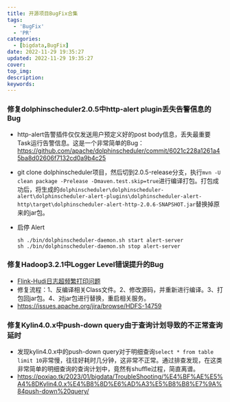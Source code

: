 ```yaml
---
title: 开源项目BugFix合集
tags:
  - 'BugFix'
  - 'PR'
categories:
  - [bigdata,BugFix]
date: 2022-11-29 19:35:27
updated: 2022-11-29 19:35:27
cover:
top_img:
description:
keywords:
---
```


### 修复dolphinscheduler2.0.5中http-alert plugin丢失告警信息的Bug 

- http-alert告警插件仅仅发送用户预定义好的post body信息，丢失最重要Task运行告警信息。这是一个非常简单的Bug：https://github.com/apache/dolphinscheduler/commit/6021c228a1261a45ba8d02606f7132cd0a9b4c25

- git clone dolphinscheduler项目，然后切到2.0.5-release分支，执行`mvn -U clean package -Prelease -Dmaven.test.skip=true`进行编译打包。打包成功后，将生成的`dolphinscheduler\dolphinscheduler-alert\dolphinscheduler-alert-plugins\dolphinscheduler-alert-http\target\dolphinscheduler-alert-http-2.0.6-SNAPSHOT.jar`替换掉原来的jar包。

- 启停 Alert 

  ```shell
  sh ./bin/dolphinscheduler-daemon.sh start alert-server
  sh ./bin/dolphinscheduler-daemon.sh stop alert-server
  ```


### 修复Hadoop3.2.1中Logger Level错误提升的Bug

- [Flink-Hudi日志超频繁打印问题](https://poxiao.tk/2022/12/bigdata/TroubleShooting/Flink-hudi%E6%97%A5%E5%BF%97%E8%B6%85%E9%A2%91%E7%B9%81%E6%89%93%E5%8D%B0/)
- 修复流程：1、反编译相关Class文件。2、修改源码，并重新进行编译。3、打包回jar包。4、对jar包进行替换，重启相关服务。
- https://issues.apache.org/jira/browse/HDFS-14759

### 修复Kylin4.0.x中push-down query由于查询计划导致的不正常查询延时

- 发现kylin4.0.x中的push-down query对于明细查询`select * from table limit 10`非常慢，往往好耗时几分钟，这非常不正常。通过排查发现，在这类非常简单的明细查询的查询计划中，竟然有shuffle过程，简直离谱。
- https://poxiao.tk/2023/01/bigdata/TroubleShooting/%E4%BF%AE%E5%A4%8DKylin4.0.x%E4%B8%8D%E6%AD%A3%E5%B8%B8%E7%9A%84push-down%20query/
